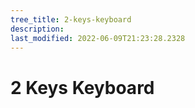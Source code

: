 ```yaml
---
tree_title: 2-keys-keyboard
description: 
last_modified: 2022-06-09T21:23:28.2328
---
```


# 2 Keys Keyboard
